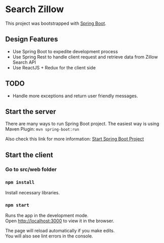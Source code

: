 # Search Zillow 

This project was bootstrapped with [Spring Boot](https://projects.spring.io/spring-boot/).

## Design Features

- Use Spring Boot to expedite development process
- Use Spring Rest to handle client request and retrieve data from Zillow Search API
- Use ReactJS + Redux for the client side

## TODO
- Handle more exceptions and return user friendly messages. 

## Start the server
There are many ways to run Spring Boot project. The easiest way is using Maven Plugin:
`mvn spring-boot:run`

Also check this link for more information: [Start Spring Boot Project](http://docs.spring.io/spring-boot/docs/current/reference/html/using-boot-running-your-application.html)


## Start the client
### Go to src/web folder

### `npm install`
Install necessary libraries.

### `npm start`
Runs the app in the development mode.<br>
Open [http://localhost:3000](http://localhost:3000) to view it in the browser.

The page will reload automatically if you make edits.<br>
You will also see lint errors in the console.
